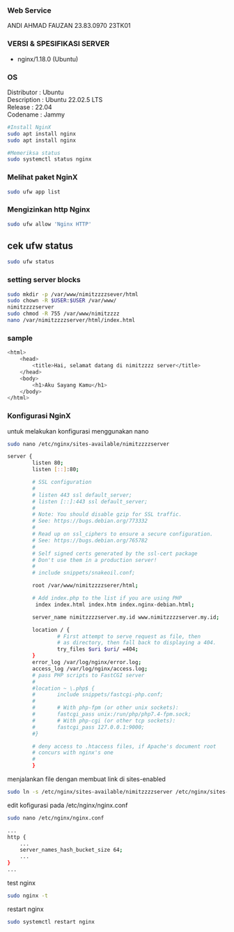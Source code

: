 ### Web Service

ANDI AHMAD FAUZAN
23.83.0970
23TK01

### VERSI & SPESIFIKASI SERVER

- nginx/1.18.0 (Ubuntu)

### OS

Distributor  : Ubuntu <br>
Description  : Ubuntu 22.02.5 LTS <br>
Release      : 22.04 <br>
Codename     : Jammy <br>

```bash
#Install NginX
sudo apt install nginx
sudo apt install nginx

#Memeriksa status
sudo systemctl status nginx
```

### Melihat paket NginX
```bash
sudo ufw app list
```

### Mengizinkan http Nginx
```bash
sudo ufw allow 'Nginx HTTP'
```

## cek ufw status
```bash
sudo ufw status
```

### setting server blocks
```bash
sudo mkdir -p /var/www/nimitzzzzsever/html
sudo chown -R $USER:$USER /var/www/
nimitzzzzserver
sudo chmod -R 755 /var/www/nimitzzzz
nano /var/nimitzzzzserver/html/index.html
```

### sample
```bash
<html>
    <head>
        <title>Hai, selamat datang di nimitzzzz server</title>
    </head>
    <body>
        <h1>Aku Sayang Kamu</h1>
    </body>
</html>

```
### Konfigurasi NginX
untuk melakukan konfigurasi menggunakan nano
```bash
sudo nano /etc/nginx/sites-available/nimitzzzzserver
```
```bash
server {
        listen 80;
        listen [::]:80;

        # SSL configuration
        #
        # listen 443 ssl default_server;
        # listen [::]:443 ssl default_server;
        #
        # Note: You should disable gzip for SSL traffic.
        # See: https://bugs.debian.org/773332
        #
        # Read up on ssl_ciphers to ensure a secure configuration.
        # See: https://bugs.debian.org/765782
        #
        # Self signed certs generated by the ssl-cert package
        # Don't use them in a production server!
        #
        # include snippets/snakeoil.conf;

        root /var/www/nimitzzzzserer/html;

        # Add index.php to the list if you are using PHP
         index index.html index.htm index.nginx-debian.html;

        server_name nimitzzzzserver.my.id www.nimitzzzzserver.my.id;

        location / {
                # First attempt to serve request as file, then
                # as directory, then fall back to displaying a 404.
                try_files $uri $uri/ =404;
        }
        error_log /var/log/nginx/error.log;
        access_log /var/log/nginx/access.log;
        # pass PHP scripts to FastCGI server
        #
        #location ~ \.php$ {
        #       include snippets/fastcgi-php.conf;
        #
        #       # With php-fpm (or other unix sockets):
        #       fastcgi_pass unix:/run/php/php7.4-fpm.sock;
        #       # With php-cgi (or other tcp sockets):
        #       fastcgi_pass 127.0.0.1:9000;
        #}

        # deny access to .htaccess files, if Apache's document root
        # concurs with nginx's one
        #
        }

```
menjalankan file dengan membuat link di sites-enabled
```bash
sudo ln -s /etc/nginx/sites-available/nimitzzzzserver /etc/nginx/sites-enabled/
```
edit kofigurasi pada /etc/nginx/nginx.conf
```bash
sudo nano /etc/nginx/nginx.conf
```
```bash
...
http {
    ...
    server_names_hash_bucket_size 64;
    ...
}
...
```
test nginx
```bash
sudo nginx -t
```
restart nginx
```bash
sudo systemctl restart nginx
```



